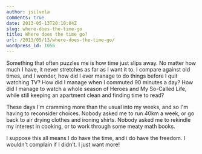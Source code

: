 ```yaml
---
author: jsilvela
comments: true
date: 2013-05-13T20:10:04Z
slug: where-does-the-time-go
title: Where does the time go?
url: /2013/05/13/where-does-the-time-go/
wordpress_id: 1056
---
```


Something that often puzzles me is how time just slips away. No matter how much I have, it never stretches as far as I want it to. I compare against old times, and I wonder, how did I ever manage to do things before I quit watching TV? How did I manage when I commuted 90 minutes a day? How did I manage to watch a whole season of Heroes and My So-Called Life, while still keeping an apartment clean and finding time to read?

These days I'm cramming more than the usual into my weeks, and so I'm having to reconsider choices. Nobody asked me to run 40km a week, or go back to air drying clothes and ironing shirts. Nobody asked me to rekindle my interest in cooking, or to work through some meaty math books.

I suppose this all means I do have the time, and i do have the freedom. I wouldn't complain if I didn't. I just want more!
